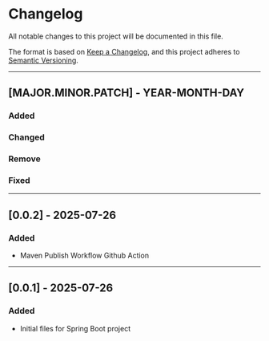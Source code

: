 # Changelog

All notable changes to this project will be documented in this file.

The format is based on [Keep a Changelog](https://keepachangelog.com/en/1.1.0/),
and this project adheres to [Semantic Versioning](https://semver.org/spec/v2.0.0.html).

---
## [MAJOR.MINOR.PATCH] - YEAR-MONTH-DAY

### Added
### Changed
### Remove
### Fixed

---
## [0.0.2] - 2025-07-26

### Added
- Maven Publish Workflow Github Action

---

## [0.0.1] - 2025-07-26

### Added
- Initial files for Spring Boot project